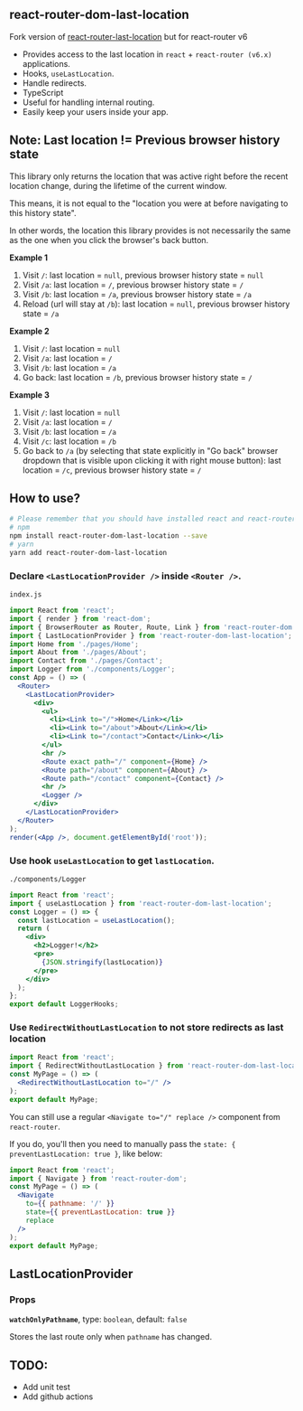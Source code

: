 ## react-router-dom-last-location

Fork version of [react-router-last-location](https://github.com/hinok/react-router-last-location) but for react-router v6
- Provides access to the last location in `react` + `react-router (v6.x)` applications.
- Hooks, `useLastLocation`.
- Handle redirects.
- TypeScript
- Useful for handling internal routing.
- Easily keep your users inside your app.

## Note: Last location != Previous browser history state

This library only returns the location that was active right before the recent location change, during the lifetime of the current window.

This means, it is not equal to the "location you were at before navigating to this history state".

In other words, the location this library provides is not necessarily the same as the one when you click the browser's back button.

**Example 1**

1. Visit `/`: last location = `null`, previous browser history state = `null`
2. Visit `/a`: last location = `/`, previous browser history state = `/`
3. Visit `/b`: last location = `/a`, previous browser history state = `/a`
4. Reload (url will stay at `/b`): last location = `null`, previous browser history state = `/a`

**Example 2**

1. Visit `/`: last location = `null`
2. Visit `/a`: last location = `/`
3. Visit `/b`: last location = `/a`
4. Go back: last location = `/b`, previous browser history state = `/`

**Example 3**

1. Visit `/`: last location = `null`
2. Visit `/a`: last location = `/`
3. Visit `/b`: last location = `/a`
4. Visit `/c`: last location = `/b`
4. Go back to `/a` (by selecting that state explicitly in "Go back" browser dropdown that is visible upon clicking it with right mouse button): last location = `/c`, previous browser history state = `/`

## How to use?

```bash
# Please remember that you should have installed react and react-router-dom packages
# npm
npm install react-router-dom-last-location --save
# yarn
yarn add react-router-dom-last-location

```

### Declare `<LastLocationProvider />` inside `<Router />`.

`index.js`

```jsx
import React from 'react';
import { render } from 'react-dom';
import { BrowserRouter as Router, Route, Link } from 'react-router-dom';
import { LastLocationProvider } from 'react-router-dom-last-location';
import Home from './pages/Home';
import About from './pages/About';
import Contact from './pages/Contact';
import Logger from './components/Logger';
const App = () => (
  <Router>
    <LastLocationProvider>
      <div>
        <ul>
          <li><Link to="/">Home</Link></li>
          <li><Link to="/about">About</Link></li>
          <li><Link to="/contact">Contact</Link></li>
        </ul>
        <hr />
        <Route exact path="/" component={Home} />
        <Route path="/about" component={About} />
        <Route path="/contact" component={Contact} />
        <hr />
        <Logger />
      </div>
    </LastLocationProvider>
  </Router>
);
render(<App />, document.getElementById('root'));
```

### Use hook `useLastLocation` to get `lastLocation`.

`./components/Logger`

```jsx
import React from 'react';
import { useLastLocation } from 'react-router-dom-last-location';
const Logger = () => {
  const lastLocation = useLastLocation();
  return (
    <div>
      <h2>Logger!</h2>
      <pre>
        {JSON.stringify(lastLocation)}
      </pre>
    </div>
  );
};
export default LoggerHooks;
```

### Use `RedirectWithoutLastLocation` to not store redirects as last location

```jsx
import React from 'react';
import { RedirectWithoutLastLocation } from 'react-router-dom-last-location';
const MyPage = () => (
  <RedirectWithoutLastLocation to="/" />
);
export default MyPage;
```

You can still use a regular `<Navigate to="/" replace />` component from `react-router`.

If you do, you'll  then you need to manually pass the `state: { preventLastLocation: true }`, like below:

```jsx
import React from 'react';
import { Navigate } from 'react-router-dom';
const MyPage = () => (
  <Navigate
    to={{ pathname: '/' }}
    state={{ preventLastLocation: true }}
    replace
  />
);
export default MyPage;
```

## LastLocationProvider

### Props

**`watchOnlyPathname`**, type: `boolean`, default: `false`

Stores the last route only when `pathname` has changed.

## TODO:
- Add unit test
- Add github actions
